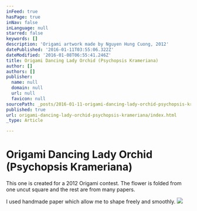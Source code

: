 ```yaml
---
inFeed: true
hasPage: true
inNav: false
inLanguage: null
starred: false
keywords: []
description: 'Origami artwork made by Nguyen Hung Cuong, 2012'
datePublished: '2016-01-11T03:55:06.322Z'
dateModified: '2016-01-08T06:55:41.246Z'
title: Origami Dancing Lady Orchid (Psychopsis Krameriana)
author: []
authors: []
publisher:
  name: null
  domain: null
  url: null
  favicon: null
sourcePath: _posts/2016-01-11-origami-dancing-lady-orchid-psychopsis-krameriana.md
published: true
url: origami-dancing-lady-orchid-psychopsis-krameriana/index.html
_type: Article

---
```

# Origami Dancing Lady Orchid (Psychopsis Krameriana)

This one is created for a 2012 Origami contest. The flower is folded from one uncut square and the rest are from many papers. 

I used handmade paper which allow me to shape freely and smoothly.
![](https://the-grid-user-content.s3-us-west-2.amazonaws.com/e5e2e927-56e2-4aea-823d-ca16364957de.JPG)